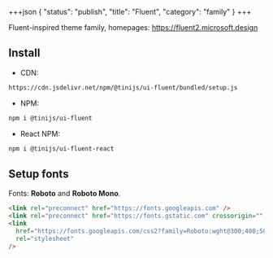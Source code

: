 +++json
{
  "status": "publish",
  "title": "Fluent",
  "category": "family"
}
+++

Fluent-inspired theme family, homepages: <https://fluent2.microsoft.design>

## Install

- CDN:

```txt
https://cdn.jsdelivr.net/npm/@tinijs/ui-fluent/bundled/setup.js
```

- NPM:

```bash
npm i @tinijs/ui-fluent
```

- React NPM:

```bash
npm i @tinijs/ui-fluent-react
```

## Setup fonts

Fonts: **Roboto** and **Roboto Mono**.

```html
<link rel="preconnect" href="https://fonts.googleapis.com" />
<link rel="preconnect" href="https://fonts.gstatic.com" crossorigin="" />
<link
  href="https://fonts.googleapis.com/css2?family=Roboto:wght@300;400;500;700&amp;family=Roboto+Mono&amp;display=swap"
  rel="stylesheet"
/>
```
